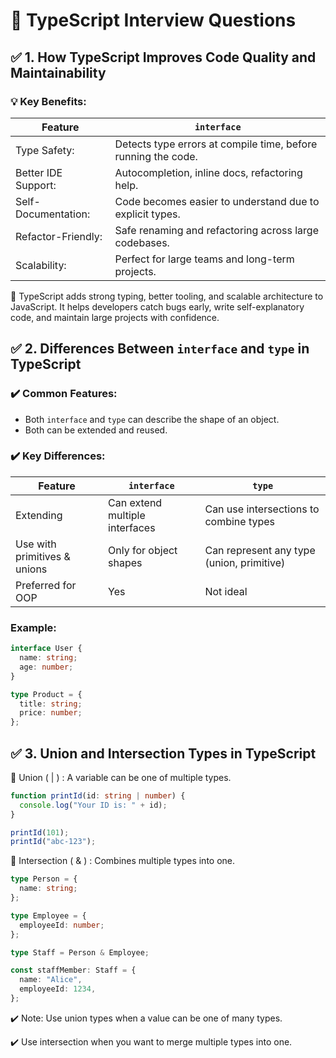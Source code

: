 # 📘 TypeScript Interview Questions

## ✅ 1.  How TypeScript Improves Code Quality and Maintainability
### 💡 Key Benefits:

| Feature               | `interface`                                                 |
|-----------------------|-------------------------------------------------------------|
|Type Safety:           |Detects type errors at compile time, before running the code.|
|Better IDE Support:    |Autocompletion, inline docs, refactoring help.               |
|Self-Documentation:    |Code becomes easier to understand due to explicit types.     |
|Refactor-Friendly:     |Safe renaming and refactoring across large codebases.        |
|Scalability:           | Perfect for large teams and long-term projects.             |

📝 TypeScript adds strong typing, better tooling, and scalable architecture to JavaScript. 
It helps developers catch bugs early, write self-explanatory code, and maintain large projects with confidence.

## ✅ 2. Differences Between `interface` and `type` in TypeScript

### ✔️ Common Features:
- Both `interface` and `type` can describe the shape of an object.
- Both can be extended and reused.

### ✔️ Key Differences:

| Feature                          | `interface`                               | `type`                                       |
|----------------------------------|-------------------------------------------|----------------------------------------------|
| Extending                        |  Can extend multiple interfaces         |  Can use intersections to combine types    |
| Use with primitives & unions     |  Only for object shapes                 |  Can represent any type (union, primitive) |
| Preferred for OOP                 |  Yes                                    |  Not ideal      |

###  Example:
```ts
interface User {
  name: string;
  age: number;
}

type Product = {
  title: string;
  price: number;
};
```

## ✅ 3. Union and Intersection Types in TypeScript
🔹 Union ( | ) : A variable can be one of multiple types.
```ts
function printId(id: string | number) {
  console.log("Your ID is: " + id);
}

printId(101);        
printId("abc-123");  
```

🔸 Intersection ( & ) : Combines multiple types into one.
```ts
type Person = {
  name: string;
};

type Employee = {
  employeeId: number;
};

type Staff = Person & Employee;

const staffMember: Staff = {
  name: "Alice",
  employeeId: 1234,
};
```
✔️ Note: Use union types when a value can be one of many types.

✔️ Use intersection when you want to merge multiple types into one.